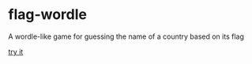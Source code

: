 # flag-wordle
A wordle-like game for guessing the name of a country based on its flag

[try it](http://htmlpreview.github.io/?https://github.com/anoble2020/flag-wordle/blob/main/index.html)
